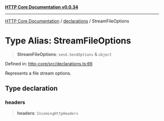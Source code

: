 [**HTTP Core Documentation v0.0.34**](../../README.md)

***

[HTTP Core Documentation](../../modules.md) / [declarations](../README.md) / StreamFileOptions

# Type Alias: StreamFileOptions

> **StreamFileOptions**: `send.SendOptions` & `object`

Defined in: [http-core/src/declarations.ts:66](https://github.com/stonemjs/http-core/blob/6ce19e93bd5f8b28975217f6c01558c07c7c03c7/src/declarations.ts#L66)

Represents a file stream options.

## Type declaration

### headers

> **headers**: `IncomingHttpHeaders`
